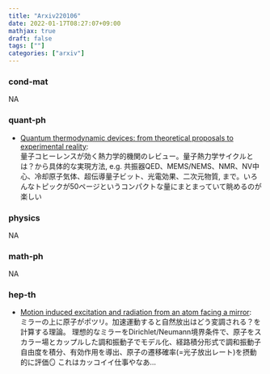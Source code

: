 ```yaml
---
title: "Arxiv220106"
date: 2022-01-17T08:27:07+09:00
mathjax: true
draft: false
tags: [""]
categories: ["arxiv"]
---
```

### cond-mat
NA


### quant-ph
- [Quantum thermodynamic devices: from theoretical proposals to experimental reality](https://arxiv.org/abs/2201.01740):  
量子コヒーレンスが効く熱力学的機関のレビュー。量子熱力学サイクルとは？から具体的な実現方法, e.g. 共振器QED、MEMS/NEMS、NMR、NV中心、冷却原子気体、超伝導量子ビット、光電効果、二次元物質, まで。いろんなトピックが50ページというコンパクトな量にまとまっていて眺めるのが楽しい


### physics
NA


### math-ph
NA


### hep-th
- [Motion induced excitation and radiation from an atom facing a mirror](https://arxiv.org/abs/2201.01341):  
ミラーの上に原子がポツリ。加速運動すると自然放出はどう変調される？を計算する理論。
理想的なミラーをDirichlet/Neumann境界条件で、原子をスカラー場とカップルした調和振動子でモデル化、経路積分形式で調和振動子自由度を積分、有効作用を導出、原子の遷移確率(=光子放出レート)を摂動的に評価🪞
これはカッコイイ仕事やなあ…
